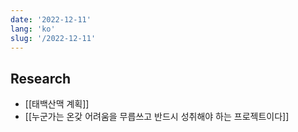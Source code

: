 ```yaml
---
date: '2022-12-11'
lang: 'ko'
slug: '/2022-12-11'
---
```


## Research

- [[태백산맥 계획]]
- [[누군가는 온갖 어려움을 무릅쓰고 반드시 성취해야 하는 프로젝트이다]]
